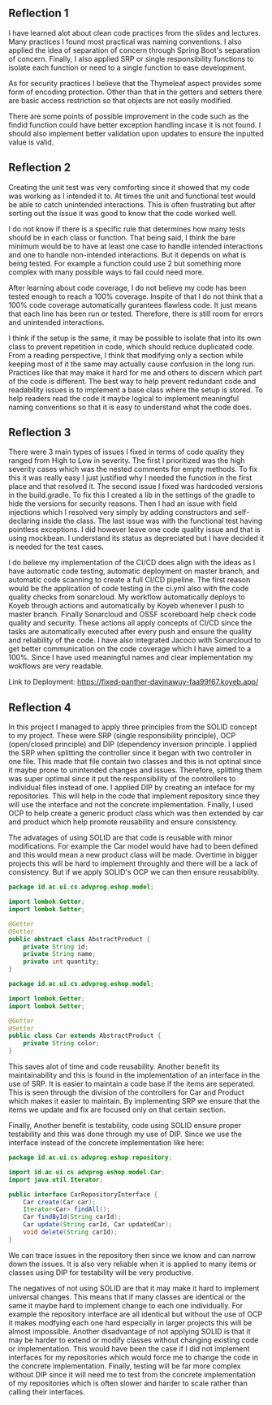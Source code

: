 <h2>Reflection 1</h2>

I have learned alot about clean code practices from the slides and lectures. Many practices I found most practical was naming conventions. I also applied the idea of separation of concern through Spring Boot's separation of concern. Finally, I also applied SRP or single responsibility functions to isolate each function or need to a single function to ease development. 

As for security practices I believe that the Thymeleaf aspect provides some form of encoding protection. Other than that in the getters and setters there are basic access restriction so that objects are not easily modified.

There are some points of possible improvement in the code such as the findid function could have better exception handling incase it is not found. I should also implement better validation upon updates to ensure the inputted value is valid.

<h2>Reflection 2</h2>

Creating the unit test was very comforting since it showed that my code was working as I intended it to. At times the unit and functional test would be able to catch unintended interactions. This is often frustrating but after sorting out the issue it was good to know that the code worked well.

I do not know if there is a specific rule that determines how many tests should be in each class or function. That being said, I think the bare minimum would be to have at least one case to handle intended interactions and one to handle non-intended interactions. But it depends on what is being tested. For example a function could use 2 but something more complex with many possible ways to fail could need more. 

After learning about code coverage, I do not believe my code has been tested enough to reach a 100% coverage. Inspite of that I do not think that a 100% code coverage automatically gurantees flawless code. It just means that each line has been run or tested. Therefore, there is still room for errors and unintended interactions.

I think if the setup is the same, it may be possible to isolate that into its own class to prevent repetition in code, which should reduce duplicated code. From a reading perspective, I think that modifying only a section while keeping most of it the same may actually cause confusion in the long run. Practices like that may make it hard for me and others to discern which part of the code is different. The best way to help prevent redundant code and readability issues is to implement a base class where the setup is stored. To help readers read the code it maybe logical to implement meaningful naming conventions so that it is easy to understand what the code does.

<h2>Reflection 3</h2>

There were 3 main types of issues I fixed in terms of code quality they ranged from High to Low in severity. The first I prioritized was the high severity cases which was the nested comments for empty methods. To fix this it was really easy I just justified why I needed the function in the first place and that resolved it.
The second issue I fixed was hardcoded versions in the build.gradle. To fix this I created a lib in the settings of the gradle to hide the versions for security reasons. Then I had an issue with field injections which I resolved very simply by adding constructors and self-declaring inside the class. The last issue was with the functional test having pointless exceptions. I did however leave one code quality issue and that is using mockbean.
I understand its status as depreciated but I have decided it is needed for the test cases.

I do believe my implementation of the CI/CD does align with the ideas as I have automatic code testing, automatic deployment on master branch, and automatic code scanning to create a full CI/CD pipeline.
The first reason would be the application of code testing in the ci.yml also with the code quality checks from sonarcloud. My workflow automatically deploys to Koyeb through actions and automatically by Koyeb whenever I push to master branch. Finally Sonarcloud and OSSF scoreboard help check code quality and security.
These actions all apply concepts of CI/CD since the tasks are automatically executed after every push and ensure the quality and reliability of the code. I have also integrated Jacoco with Sonarcloud to get better communication on the code coverage which I have aimed to a 100%. Since I have used meaningful names and clear implementation my wokflows are very readable.

Link to Deployment: https://fixed-panther-davinawuy-faa99f67.koyeb.app/

<h2>Reflection 4</h2>

In this project I managed to apply three principles from the SOLID concept to my project. These were SRP (single responsibility principle), OCP (open/closed principle) and DIP (dependency inversion principle. I applied the SRP when splitting the controller since it began with two controller in one file. This made that file contain two classes and this is not optinal since it maybe prone to unintended changes and issues. Therefore, splitting them was super optimal since it put the responsibility of the controllers to individual files instead of one. I applied DIP by creating an inteface for my repositories. This will help in the code that implement repository since they will use the interface and not the concrete implementation. Finally, I used OCP to help create a generic product class which was then extended by car and product which help promote reusability and ensure consistency.

The advatages of using SOLID are that code is reusable with minor modifications. For example the Car model would have had to been defined and this would mean a new product class will be made. Overtime in bigger projects this will be hard to implement throughly and there will be a lack of consistency. But if we apply SOLID's OCP we can then ensure reusabiblity.

```Java
package id.ac.ui.cs.advprog.eshop.model;

import lombok.Getter;
import lombok.Setter;

@Getter
@Setter
public abstract class AbstractProduct {
    private String id;
    private String name;
    private int quantity;
}

package id.ac.ui.cs.advprog.eshop.model;

import lombok.Getter;
import lombok.Setter;

@Getter
@Setter
public class Car extends AbstractProduct {
    private String color;
}

```

This saves alot of time and code reusability. Another benefit its maintainability and this is found in the implementation of an interface in the use of SRP. It is easier to maintain a code base if the items are seperated. This is seen through the division of the controllers for Car and Product which makes it easier to maintain. By implementing SRP we ensure that the items we update and fix are focused only on that certain section.

Finally, Another benefit is testability, code using SOLID ensure proper testability and this was done through my use of DIP. Since we use the interface instead of the concrete implementation like here:

```Java
package id.ac.ui.cs.advprog.eshop.repository;

import id.ac.ui.cs.advprog.eshop.model.Car;
import java.util.Iterator;

public interface CarRepositoryInterface {
    Car create(Car car);
    Iterator<Car> findAll();
    Car findById(String carId);
    Car update(String carId, Car updatedCar);
    void delete(String carId);
}
```

We can trace issues in the repository then since we know and can narrow down the issues. It is also very reliable when it is applied to many items or classes using DIP for testability will be very productive.


The negatives of not using SOLID are that it may make it hard to implement universal changes. This means that if many classes are identical or the same it maybe hard to implement change to each one individually. For example the repository interface are all identical but without the use of OCP it makes modfying each one hard especially in larger projects this will be almost impossible. Another disadvantage of not applying SOLID is that it may be harder to extend or modify classes without changing existing code or implementation. This would have been the case if I did not implement interfaces for my repositories which would force me to change the code in the concrete implementation. Finally, testing will be far more complex without DIP since it will need me to test from the concrete implementation of my repositories which is often slower and harder to scale rather than calling their interfaces.
